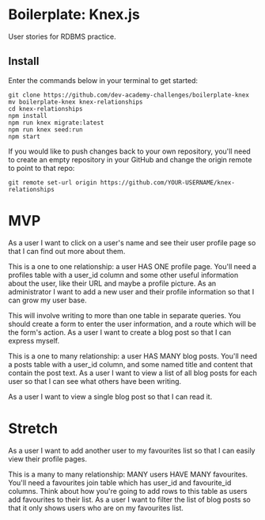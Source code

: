 # Boilerplate: Knex.js

User stories for RDBMS practice.

## Install

Enter the commands below in your terminal to get started:
```
git clone https://github.com/dev-academy-challenges/boilerplate-knex
mv boilerplate-knex knex-relationships
cd knex-relationships
npm install
npm run knex migrate:latest
npm run knex seed:run
npm start
```

If you would like to push changes back to your own repository, you'll need to create an empty repository in your GitHub and change the origin remote to point to that repo:

```
git remote set-url origin https://github.com/YOUR-USERNAME/knex-relationships
```

# MVP

As a user I want to click on a user's name and see their user profile page so that I can find out more about them.

This is a one to one relationship: a user HAS ONE profile page.
You'll need a profiles table with a user_id column and some other useful information about the user, like their URL and maybe a profile picture.
As an administrator I want to add a new user and their profile information so that I can grow my user base.

This will involve writing to more than one table in separate queries.
You should create a form to enter the user information, and a route which will be the form's action.
As a user I want to create a blog post so that I can express myself.

This is a one to many relationship: a user HAS MANY blog posts.
You'll need a posts table with a user_id column, and some named title and content that contain the post text.
As a user I want to view a list of all blog posts for each user so that I can see what others have been writing.

As a user I want to view a single blog post so that I can read it.

# Stretch

As a user I want to add another user to my favourites list so that I can easily view their profile pages.

This is a many to many relationship: MANY users HAVE MANY favourites.
You'll need a favourites join table which has user_id and favourite_id columns.
Think about how you're going to add rows to this table as users add favourites to their list.
As a user I want to filter the list of blog posts so that it only shows users who are on my favourites list.
